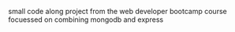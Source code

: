 small code along project from the web developer bootcamp course focuessed on combining mongodb and express
